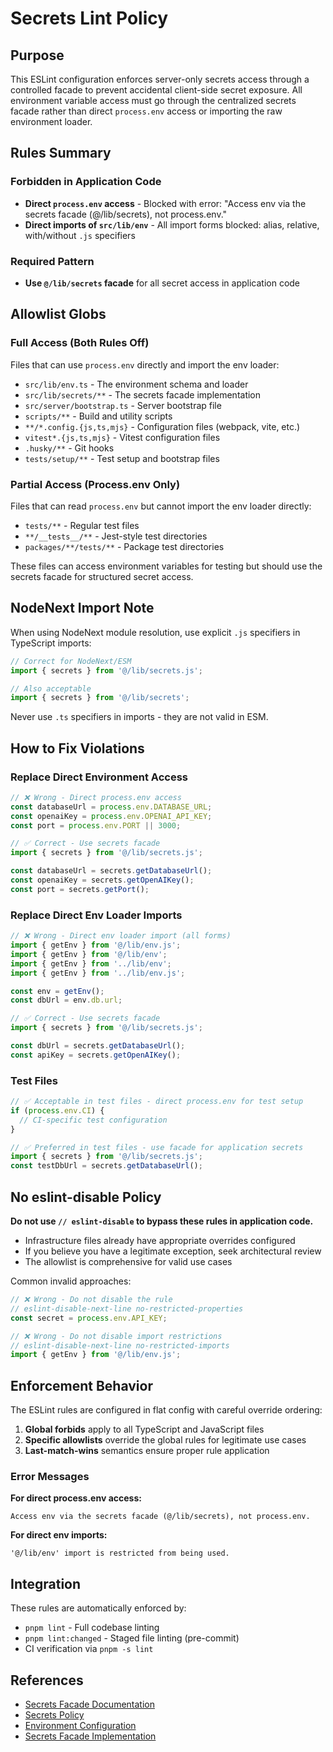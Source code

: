 # Secrets Lint Policy

## Purpose

This ESLint configuration enforces server-only secrets access through a controlled facade to prevent accidental client-side secret exposure. All environment variable access must go through the centralized secrets facade rather than direct `process.env` access or importing the raw environment loader.

## Rules Summary

### Forbidden in Application Code
- **Direct `process.env` access** - Blocked with error: "Access env via the secrets facade (@/lib/secrets), not process.env."
- **Direct imports of `src/lib/env`** - All import forms blocked: alias, relative, with/without `.js` specifiers

### Required Pattern
- **Use `@/lib/secrets` facade** for all secret access in application code

## Allowlist Globs

### Full Access (Both Rules Off)
Files that can use `process.env` directly and import the env loader:

- `src/lib/env.ts` - The environment schema and loader
- `src/lib/secrets/**` - The secrets facade implementation 
- `src/server/bootstrap.ts` - Server bootstrap file
- `scripts/**` - Build and utility scripts
- `**/*.config.{js,ts,mjs}` - Configuration files (webpack, vite, etc.)
- `vitest*.{js,ts,mjs}` - Vitest configuration files
- `.husky/**` - Git hooks
- `tests/setup/**` - Test setup and bootstrap files

### Partial Access (Process.env Only)
Files that can read `process.env` but cannot import the env loader directly:

- `tests/**` - Regular test files
- `**/__tests__/**` - Jest-style test directories
- `packages/**/tests/**` - Package test directories

These files can access environment variables for testing but should use the secrets facade for structured secret access.

## NodeNext Import Note

When using NodeNext module resolution, use explicit `.js` specifiers in TypeScript imports:

```javascript
// Correct for NodeNext/ESM
import { secrets } from '@/lib/secrets.js';

// Also acceptable 
import { secrets } from '@/lib/secrets';
```

Never use `.ts` specifiers in imports - they are not valid in ESM.

## How to Fix Violations

### Replace Direct Environment Access

```javascript
// ❌ Wrong - Direct process.env access
const databaseUrl = process.env.DATABASE_URL;
const openaiKey = process.env.OPENAI_API_KEY;
const port = process.env.PORT || 3000;

// ✅ Correct - Use secrets facade
import { secrets } from '@/lib/secrets.js';

const databaseUrl = secrets.getDatabaseUrl();
const openaiKey = secrets.getOpenAIKey();  
const port = secrets.getPort();
```

### Replace Direct Env Loader Imports

```javascript
// ❌ Wrong - Direct env loader import (all forms)
import { getEnv } from '@/lib/env.js';
import { getEnv } from '@/lib/env';
import { getEnv } from '../lib/env';
import { getEnv } from '../lib/env.js';

const env = getEnv();
const dbUrl = env.db.url;

// ✅ Correct - Use secrets facade
import { secrets } from '@/lib/secrets.js';

const dbUrl = secrets.getDatabaseUrl();
const apiKey = secrets.getOpenAIKey();
```

### Test Files

```javascript
// ✅ Acceptable in test files - direct process.env for test setup
if (process.env.CI) {
  // CI-specific test configuration
}

// ✅ Preferred in test files - use facade for application secrets
import { secrets } from '@/lib/secrets.js';
const testDbUrl = secrets.getDatabaseUrl();
```

## No eslint-disable Policy

**Do not use `// eslint-disable` to bypass these rules in application code.**

- Infrastructure files already have appropriate overrides configured
- If you believe you have a legitimate exception, seek architectural review
- The allowlist is comprehensive for valid use cases

Common invalid approaches:
```javascript
// ❌ Wrong - Do not disable the rule
// eslint-disable-next-line no-restricted-properties
const secret = process.env.API_KEY;

// ❌ Wrong - Do not disable import restrictions  
// eslint-disable-next-line no-restricted-imports
import { getEnv } from '@/lib/env.js';
```

## Enforcement Behavior

The ESLint rules are configured in flat config with careful override ordering:

1. **Global forbids** apply to all TypeScript and JavaScript files
2. **Specific allowlists** override the global rules for legitimate use cases
3. **Last-match-wins** semantics ensure proper rule application

### Error Messages

**For direct process.env access:**
```
Access env via the secrets facade (@/lib/secrets), not process.env.
```

**For direct env imports:**
```
'@/lib/env' import is restricted from being used.
```

## Integration

These rules are automatically enforced by:
- `pnpm lint` - Full codebase linting
- `pnpm lint:changed` - Staged file linting (pre-commit)
- CI verification via `pnpm -s lint`

## References

- [Secrets Facade Documentation](__docs__/security/secrets-facade.md)
- [Secrets Policy](SECRETS.md)
- [Environment Configuration](src/lib/env.ts)
- [Secrets Facade Implementation](src/lib/secrets/)